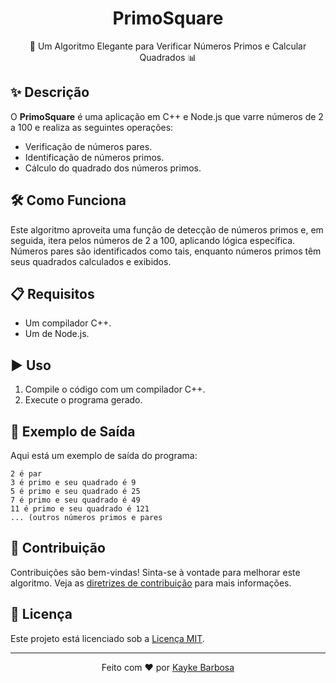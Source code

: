 <div align="center">
  <h1>PrimoSquare</h1>
  <p align="center">
    🚀 Um Algoritmo Elegante para Verificar Números Primos e Calcular Quadrados 📊
  </p>
</div>

## ✨ Descrição

O **PrimoSquare** é uma aplicação em C++ e Node.js que varre números de 2 a 100 e realiza as seguintes operações:

- Verificação de números pares.
- Identificação de números primos.
- Cálculo do quadrado dos números primos.

## 🛠️ Como Funciona

Este algoritmo aproveita uma função de detecção de números primos e, em seguida, itera pelos números de 2 a 100, aplicando lógica específica. Números pares são identificados como tais, enquanto números primos têm seus quadrados calculados e exibidos.

## 📋 Requisitos

- Um compilador C++.
- Um de Node.js.

## ▶️ Uso

1. Compile o código com um compilador C++.
2. Execute o programa gerado.

## 🚀 Exemplo de Saída

Aqui está um exemplo de saída do programa:

```
2 é par
3 é primo e seu quadrado é 9
5 é primo e seu quadrado é 25
7 é primo e seu quadrado é 49
11 é primo e seu quadrado é 121
... (outros números primos e pares
```



## 🤝 Contribuição

Contribuições são bem-vindas! Sinta-se à vontade para melhorar este algoritmo. Veja as [diretrizes de contribuição](CONTRIBUTING.md) para mais informações.

## 📄 Licença

Este projeto está licenciado sob a [Licença MIT](LICENSE.md).

---

<div align="center">
  Feito com ❤️ por <a href="https://kaykedev.vercel.app/">Kayke Barbosa</a>
</div>

